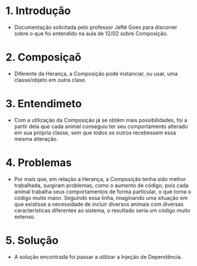 # 1. Introdução

- Documentação solicitada pelo professor Jefté Goes para discorrer sobre o que foi entendido na aula de 12/02 sobre Composição.

# 2. Composiçaõ

- Diferente da Herança, a Composição pode instanciar, ou usar, uma classe/objeto em outra clase. 

# 3. Entendimeto

- Com a utilização da Composição já se obtém mais possibilidades, foi a partir dela que cada animal conseguiu ter seu comportamento alterado em sua própria classe, sem que todos os outros recebessem essa mesma alteração.

# 4. Problemas

- Por mais que, em relação a Herança, a Composição tenha sido melhor trabalhada, surgiram problemas, como o aumento de código, pois cada animal trabalha seus comportamentos de forma particular, o que torna o código muito maior. Seguindo essa linha, imaginando uma situação em que existisse a necessidade de incluir diversos animais com diversas características diferentes ao sistema, o resultado seria um código muito extenso.

# 5. Solução
  
- A solução encontrada foi passar a utilizar a Injeção de Dependência.


  